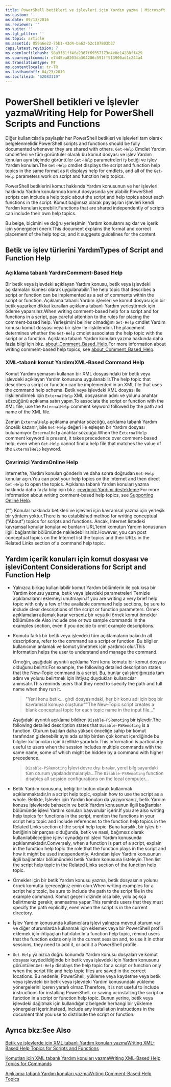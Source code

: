 ```yaml
---
title: PowerShell betikleri ve işlevleri için Yardım yazma | Microsoft Docs
ms.custom: ''
ms.date: 09/13/2016
ms.reviewer: ''
ms.suite: ''
ms.tgt_pltfrm: ''
ms.topic: article
ms.assetid: 859a6e22-75b1-43d4-ba62-62c107803b37
caps.latest.revision: 7
ms.openlocfilehash: 98a3f61ff4fa2367f69357173d4e8e14288ff429
ms.sourcegitcommit: e7445ba8203da304286c591ff513900ad1c244a4
ms.translationtype: MT
ms.contentlocale: tr-TR
ms.lasthandoff: 04/23/2019
ms.locfileid: "62083119"
---
```

# <a name="writing-help-for-powershell-scripts-and-functions"></a><span data-ttu-id="d0d0a-102">PowerShell betikleri ve İşlevler yazma</span><span class="sxs-lookup"><span data-stu-id="d0d0a-102">Writing Help for PowerShell Scripts and Functions</span></span>

<span data-ttu-id="d0d0a-103">Diğer kullanıcılarla paylaşılır her PowerShell betikleri ve işlevleri tam olarak belgelenmelidir.</span><span class="sxs-lookup"><span data-stu-id="d0d0a-103">PowerShell scripts and functions should be fully documented whenever they are shared with others.</span></span>
<span data-ttu-id="d0d0a-104">`Get-Help` Cmdlet Yardım cmdlet'leri ve tüm görüntüler olarak bu komut dosyası ve işlev Yardım konuları aynı biçimde görüntüler `Get-Help` parametreleri iş betiği ve işlev Yardım konuları.</span><span class="sxs-lookup"><span data-stu-id="d0d0a-104">The `Get-Help` cmdlet displays the script and function help topics in the same format as it displays help for cmdlets, and all of the `Get-Help` parameters work on script and function help topics.</span></span>

<span data-ttu-id="d0d0a-105">PowerShell betiklerini komut hakkında Yardım konusunun ve her işlevleri hakkında Yardım konularında komut dosyasında yer alabilir.</span><span class="sxs-lookup"><span data-stu-id="d0d0a-105">PowerShell scripts can include a help topic about the script and help topics about each functions in the script.</span></span>
<span data-ttu-id="d0d0a-106">Komut bağımsız olarak paylaşılan işlevleri kendi Yardım konuları içerebilir.</span><span class="sxs-lookup"><span data-stu-id="d0d0a-106">Functions that are shared independently of scripts can include their own help topics.</span></span>

<span data-ttu-id="d0d0a-107">Bu belge, biçimini ve doğru yerleşimini Yardım konularını açıklar ve içerik için yönergeleri önerir.</span><span class="sxs-lookup"><span data-stu-id="d0d0a-107">This document explains the format and correct placement of the help topics, and it suggests guidelines for the content.</span></span>

## <a name="types-of-script-and-function-help"></a><span data-ttu-id="d0d0a-108">Betik ve işlev türlerini Yardım</span><span class="sxs-lookup"><span data-stu-id="d0d0a-108">Types of Script and Function Help</span></span>

### <a name="comment-based-help"></a><span data-ttu-id="d0d0a-109">Açıklama tabanlı Yardım</span><span class="sxs-lookup"><span data-stu-id="d0d0a-109">Comment-Based Help</span></span>
<span data-ttu-id="d0d0a-110">Bir betik veya işlevdeki açıklayan Yardım konusu, betik veya işlevdeki açıklamaları kümesi olarak uygulanabilir.</span><span class="sxs-lookup"><span data-stu-id="d0d0a-110">The help topic that describes a script or function can be implemented as a set of comments within the script or function.</span></span>
<span data-ttu-id="d0d0a-111">Açıklama tabanlı Yardım işlevleri ve komut dosyası için bir betik yazarken dikkat kuralları açıklama tabanlı Yardım yerleştirmek için ödeme yaparsınız.</span><span class="sxs-lookup"><span data-stu-id="d0d0a-111">When writing comment-based help for a script and for functions in a script, pay careful attention to the rules for placing the comment-based help.</span></span>
<span data-ttu-id="d0d0a-112">Yerleşimini belirler olmadığını `Get-Help` cmdlet Yardım konusu komut dosyası veya bir işlev ile ilişkilendirir.</span><span class="sxs-lookup"><span data-stu-id="d0d0a-112">The placement determines whether the `Get-Help` cmdlet associates the help topic with the script or a function.</span></span>
<span data-ttu-id="d0d0a-113">Açıklama tabanlı Yardım konuları yazma hakkında daha fazla bilgi için bkz. [about_Comment_Based_Help](/powershell/module/microsoft.powershell.core/about/about_comment_based_help).</span><span class="sxs-lookup"><span data-stu-id="d0d0a-113">For more information about writing comment-based help topics, see [about_Comment_Based_Help](/powershell/module/microsoft.powershell.core/about/about_comment_based_help).</span></span>

### <a name="xml-based-command-help"></a><span data-ttu-id="d0d0a-114">XML-tabanlı komut Yardımı</span><span class="sxs-lookup"><span data-stu-id="d0d0a-114">XML-Based Command Help</span></span>
<span data-ttu-id="d0d0a-115">Komut Yardımı şemasını kullanan bir XML dosyasındaki bir betik veya işlevdeki açıklayan Yardım konusuna uygulanabilir.</span><span class="sxs-lookup"><span data-stu-id="d0d0a-115">The help topic that describes a script or function can be implemented in an XML file that uses the command help schema.</span></span>
<span data-ttu-id="d0d0a-116">Betik veya işlevdeki XML dosyası ile ilişkilendirmek için `ExternalHelp` XML dosyasının adını ve yolunu anahtar sözcüğünü açıklama satırı yapın.</span><span class="sxs-lookup"><span data-stu-id="d0d0a-116">To associate the script or function with the XML file, use the `ExternalHelp` comment keyword followed by the path and name of the XML file.</span></span>

<span data-ttu-id="d0d0a-117">Zaman `ExternalHelp` açıklama anahtar sözcüğü, açıklama tabanlı Yardım öncelik kazanır, bile `Get-Help` değeri ile eşleşen bir Yardım dosyası bulunamıyor `ExternalHelp` anahtar sözcüğü.</span><span class="sxs-lookup"><span data-stu-id="d0d0a-117">When the `ExternalHelp` comment keyword is present, it takes precedence over comment-based help, even when `Get-Help` cannot find a help file that matches the value of the `ExternalHelp` keyword.</span></span>

### <a name="online-help"></a><span data-ttu-id="d0d0a-118">Çevrimiçi Yardım</span><span class="sxs-lookup"><span data-stu-id="d0d0a-118">Online Help</span></span>
<span data-ttu-id="d0d0a-119">Internet'te, Yardım konuları gönderin ve daha sonra doğrudan `Get-Help` konular açın.</span><span class="sxs-lookup"><span data-stu-id="d0d0a-119">You can post your help topics on the Internet and then direct `Get-Help` to open the topics.</span></span>
<span data-ttu-id="d0d0a-120">Açıklama tabanlı Yardım konuları yazma hakkında daha fazla bilgi için bkz. [çevrimiçi Yardımı destekleme](../module/supporting-online-help.md).</span><span class="sxs-lookup"><span data-stu-id="d0d0a-120">For more information about writing comment-based help topics, see [Supporting Online Help](../module/supporting-online-help.md).</span></span>

<span data-ttu-id="d0d0a-121">("") Konular hakkında betikleri ve işlevleri için kavramsal yazma için yerleşik bir yöntem yoktur.</span><span class="sxs-lookup"><span data-stu-id="d0d0a-121">There is no established method for writing conceptual ("About") topics for scripts and functions.</span></span>
<span data-ttu-id="d0d0a-122">Ancak, Internet listedeki kavramsal konular konular ve bunların URL'lerini komutun Yardım konusunun ilgili bağlantılar bölümünde nakledebilirsiniz.</span><span class="sxs-lookup"><span data-stu-id="d0d0a-122">However, you can post conceptual topics on the Internet list the topics and their URLs in the Related Links section of a command help topic.</span></span>

## <a name="content-considerations-for-script-and-function-help"></a><span data-ttu-id="d0d0a-123">Yardım içerik konuları için komut dosyası ve işlevi</span><span class="sxs-lookup"><span data-stu-id="d0d0a-123">Content Considerations for Script and Function Help</span></span>

- <span data-ttu-id="d0d0a-124">Yalnızca birkaç kullanılabilir komut Yardım bölümlerin ile çok kısa bir Yardım konusu yazma, betik veya işlevdeki parametreleri Temizle açıklamalarını eklemeyi unutmayın.</span><span class="sxs-lookup"><span data-stu-id="d0d0a-124">If you are writing a very brief help topic with only a few of the available command help sections, be sure to include clear descriptions of the script or function parameters.</span></span> <span data-ttu-id="d0d0a-125">Örnek açıklamaları atlamak karar verseniz bir veya iki örnek komut örnekler bölümüne de.</span><span class="sxs-lookup"><span data-stu-id="d0d0a-125">Also include one or two sample commands in the examples section, even if you decide to omit example descriptions.</span></span>

- <span data-ttu-id="d0d0a-126">Komutu farklı bir betik veya işlevdeki tüm açıklamaların bakın.</span><span class="sxs-lookup"><span data-stu-id="d0d0a-126">In all descriptions, refer to the command as a script or function.</span></span> <span data-ttu-id="d0d0a-127">Bu bilgiler kullanıcının anlamak ve komut yönetmek için yardımcı olur.</span><span class="sxs-lookup"><span data-stu-id="d0d0a-127">This information helps the user to understand and manage the command.</span></span>

  <span data-ttu-id="d0d0a-128">Örneğin, aşağıdaki ayrıntılı açıklama Yeni konu komutu bir komut dosyası olduğunu belirtir.</span><span class="sxs-lookup"><span data-stu-id="d0d0a-128">For example, the following detailed description states that the New-Topic command is a script.</span></span> <span data-ttu-id="d0d0a-129">Bu, bunlar çalıştırdığınızda tam adını ve yolunu belirtmek için ihtiyaç duydukları kullanıcılar anımsatır.</span><span class="sxs-lookup"><span data-stu-id="d0d0a-129">This reminds users that they need to specify the path and full name when they run it.</span></span>

  > <span data-ttu-id="d0d0a-130">"Yeni konu betik... girdi dosyasındaki, her bir konu adı için boş bir kavramsal konuya oluşturur"</span><span class="sxs-lookup"><span data-stu-id="d0d0a-130">"The New-Topic script creates a blank conceptual topic for each topic name in the input file..."</span></span>

  <span data-ttu-id="d0d0a-131">Aşağıdaki ayrıntılı açıklama bildiren `Disable-PSRemoting` bir işlevdir.</span><span class="sxs-lookup"><span data-stu-id="d0d0a-131">The following detailed description states that `Disable-PSRemoting` is a function.</span></span> <span data-ttu-id="d0d0a-132">Oturum bazıları daha yüksek önceliğe sahip bir komut tarafından gizlenebilir aynı ada sahip birden çok komut içerdiğinde bu bilgiler kullanıcıları için özellikle yararlıdır.</span><span class="sxs-lookup"><span data-stu-id="d0d0a-132">This information is particularly useful to users when the session includes multiple commands with the same name, some of which might be hidden by a command with higher precedence.</span></span>

  > <span data-ttu-id="d0d0a-133">`Disable-PSRemoting` İşlevi devre dışı bırakır, yerel bilgisayardaki tüm oturum yapılandırmalarıyla...</span><span class="sxs-lookup"><span data-stu-id="d0d0a-133">The `Disable-PSRemoting` function disables all session configurations on the local computer...</span></span>

- <span data-ttu-id="d0d0a-134">Betik Yardım konusunu, betiği bir bütün olarak kullanmak açıklanmaktadır.</span><span class="sxs-lookup"><span data-stu-id="d0d0a-134">In a script help topic, explain how to use the script as a whole.</span></span> <span data-ttu-id="d0d0a-135">Betikte, İşlevler için Yardım konuları da yazıyorsanız, betik Yardım konusu işlevlerde bahsedin ve betik Yardım konusunun ilgili bağlantılar bölümünde işlevi Yardım konuları başvurular içerir.</span><span class="sxs-lookup"><span data-stu-id="d0d0a-135">If you are also writing help topics for functions in the script, mention the functions in your script help topic and include references to the function help topics in the Related Links section of the script help topic.</span></span> <span data-ttu-id="d0d0a-136">Buna karşılık, bir işlev bir betiğinin bir parçası olduğunda, betik ve nasıl, bağımsız olarak kullanılabileceğine işlevi oynadığı rol işlevi Yardım konusunda açıklanmaktadır.</span><span class="sxs-lookup"><span data-stu-id="d0d0a-136">Conversely, when a function is part of a script, explain in the function help topic the role that the function plays in the script and how it might be used independently.</span></span> <span data-ttu-id="d0d0a-137">Ardından işlev Yardım konusunun ilgili bağlantılar bölümündeki betik Yardım konusuna listeleyin.</span><span class="sxs-lookup"><span data-stu-id="d0d0a-137">Then list the script help topic in the Related Links section of the function help topic.</span></span>

- <span data-ttu-id="d0d0a-138">Örnekler için bir betik Yardım konusu yazma, betik dosyasının yolunu örnek komutta içereceğiniz emin olun.</span><span class="sxs-lookup"><span data-stu-id="d0d0a-138">When writing examples for a script help topic, be sure to include the path to the script file in the example command.</span></span> <span data-ttu-id="d0d0a-139">Komut geçerli dizinde olsa bile, yolu açıkça belirtmeniz gerekir, anımsatma yapar.</span><span class="sxs-lookup"><span data-stu-id="d0d0a-139">This reminds users that they must specify the path explicitly, even when the script is in the current directory.</span></span>

- <span data-ttu-id="d0d0a-140">İşlev Yardım konusunda kullanıcılara işlevi yalnızca mevcut oturum var ve diğer oturumlarda kullanmak için eklemek veya bir PowerShell profili eklemek için ihtiyaçları hatırlatın.</span><span class="sxs-lookup"><span data-stu-id="d0d0a-140">In a function help topic, remind users that the function exists only in the current session and, to use it in other sessions, they need to add it, or add it a PowerShell profile.</span></span>

- <span data-ttu-id="d0d0a-141">`Get-Help` yalnızca doğru konumda Yardım konusu dosyaları ve komut dosyası kaydedildiğinde bir betik veya işlevdeki için Yardım konusunu görüntüler.</span><span class="sxs-lookup"><span data-stu-id="d0d0a-141">`Get-Help` displays the help topic for a script or function only when the script file and help topic files are saved in the correct locations.</span></span> <span data-ttu-id="d0d0a-142">Bu nedenle, PowerShell, yükleme veya kaydetme veya betik veya işlevdeki bir betik veya işlevdeki Yardım konusundaki yükleme yönergelerini içeren yararlı olmaz.</span><span class="sxs-lookup"><span data-stu-id="d0d0a-142">Therefore, it is not useful to include instructions for installing PowerShell, or saving or installing the script or function in a script or function help topic.</span></span> <span data-ttu-id="d0d0a-143">Bunun yerine, betik veya işlevdeki dağıtmak için kullandığınız belgede herhangi bir yükleme yönergeleri içerir.</span><span class="sxs-lookup"><span data-stu-id="d0d0a-143">Instead, include any installation instructions in the document that you use to distribute the script or function.</span></span>

## <a name="see-also"></a><span data-ttu-id="d0d0a-144">Ayrıca bkz:</span><span class="sxs-lookup"><span data-stu-id="d0d0a-144">See Also</span></span>

 [<span data-ttu-id="d0d0a-145">Betik ve işlevlerde için XML tabanlı Yardım konuları yazma</span><span class="sxs-lookup"><span data-stu-id="d0d0a-145">Writing XML-Based Help Topics for Scripts and Functions</span></span>](./writing-xml-based-help-topics-for-scripts-and-functions.md)

 [<span data-ttu-id="d0d0a-146">Komutları için XML tabanlı Yardım konuları yazma</span><span class="sxs-lookup"><span data-stu-id="d0d0a-146">Writing XML-Based Help Topics for Commands</span></span>](./writing-xml-based-help-topics-for-commands.md)

 [<span data-ttu-id="d0d0a-147">Açıklama tabanlı Yardım konuları yazma</span><span class="sxs-lookup"><span data-stu-id="d0d0a-147">Writing Comment-Based Help Topics</span></span>](./writing-comment-based-help-topics.md)
